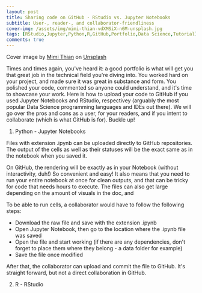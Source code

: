 ```yaml
---
layout: post
title: Sharing code on GitHub - RStudio vs. Jupyter Notebooks
subtitle: User-, reader-, and collaborator-friendliness
cover-img: /assets/img/mimi-thian-vdXMSiX-n6M-unsplash.jpg
tags: [RStudio,Jupyter,Python,R,GitHub,Portfolio,Data Science,Tutorial]
comments: true
---
```


Cover image by [Mimi Thian](https://unsplash.com/@mimithian?utm_source=unsplash&amp;utm_medium=referral&amp;utm_content=creditCopyText) on [Unsplash](https://unsplash.com/s/photos/share?utm_source=unsplash&amp;utm_medium=referral&amp;utm_content=creditCopyText)

Times and times again, you've heard it: a good portfolio is what will get you that great job in the technical field you're diving into. You worked hard on your project, and made sure it was great in substance and form. You polished your code, commented so anyone could understand, and it's time to showcase your work. Here is how to upload your code to GitHub if you used Jupyter Notebooks and RStudio, respectivey (arguably the most popular Data Science programming languages and IDEs out there). We will go over the pros and cons as a user, for your readers, and if you intent to collaborate (which is what GitHub is for). Buckle up! 


1. Python - Jupyter Notebooks

Files with extension .ipynb can be uploaded directly to GitHub repositories. The output of the cells as well as their statuses will be the exact same as in the notebook when you saved it. 

On GitHub, the rendering will be exactly as in your Notebook (without interactivity, duh!) So convenient and easy! It also means that you need to run your entire notebook at once for clean outputs, and that can be tricky for code that needs hours to execute. The files can also get large depending on the amount of visuals in the doc, and 

To be able to run cells, a collaborator would have to follow the following steps:
* Download the raw file and save with the extension .ipynb 
* Open Jupyter Notebook, then go to the location where the .ipynb file was saved
* Open the file and start working (if there are any dependencies, don't forget to place them where they belong - a data folder for example)
* Save the file once modified

After that, the collaborator can upload and commit the file to GitHub. It's straight forward, but not a direct collaboration in GitHub.


2. R - RStudio



